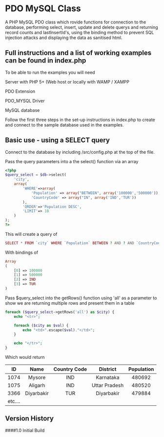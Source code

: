 PDO MySQL Class
===================

A PHP MySQL PDO class which rovide functions for connection to the database, performing select, insert, update and delete querys and returning 
record counts and lastInsertId's, using the binding method to prevent SQL injection attacks and displaying the data as sanitised html.

## Full instructions and a list of working examples can be found in index.php 
To be able to run the examples you will need 

  Server with PHP 5+ (Web host or locally with WAMP / XAMPP
  
  PDO Extension
  
  PDO_MYSQL Driver
  
  MySQL database
  
  
Follow the first three steps in the set-up instructions in index.php to create and connect to the sample database used in the examples.

Basic use - using a SELECT query
--------------------------------
Connect to the database by including /src/config.php at the top of the file.

Pass the query parameters into a the select() function via an array 
```php
<?php
$query_select = $db->select(
    'city',
    array(
        'WHERE'=>array(
            'Population' => array("BETWEEN", array('100000','500000')), 
            'CountryCode' => array("IN", array('IND','TUR'))
        ),
        'ORDER'=>'Population DESC',
        'LIMIT'=> 10
    )
);
?>
```
This will create a query of
```php
SELECT * FROM `city` WHERE `Population` BETWEEN ? AND ? AND `CountryCode` IN (?, ?) ORDER BY Population DESC LIMIT 10
```
With bindings of 
```php
Array
(
    [0] => 100000
    [1] => 500000
    [2] => IND
    [3] => TUR
)
```
Pass $query_select into the getRows() function using 'all' as a parameter to show we are returning multiple rows and present them in a table
```php
foreach ($query_select->getRows('all') as $city) {
    echo "<tr>";

    foreach ($city as $val) {
        echo "<td>".escape($val)."</td>";
    }

    echo "</tr>";
}
```

Which would return

|ID | Name  |  Country Code  |  District |   Population
|:-----------:|:------------:|:------------:|:------------:|:------------:|
|1074  |  Mysore | IND| Karnataka  | 480692
|1075  |  Aligarh |IND |Uttar Pradesh |  480520
|3366  |  Diyarbakir | TUR |Diyarbakir | 479884
| etc....


Version History
------------
####1.0
Initial Build